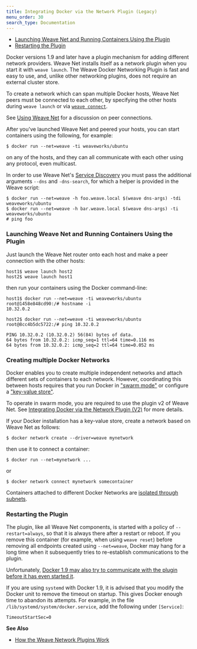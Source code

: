 ```yaml
---
title: Integrating Docker via the Network Plugin (Legacy)
menu_order: 30
search_type: Documentation
---
```


 * [Launching Weave Net and Running Containers Using the Plugin](#launching)
 * [Restarting the Plugin](#restarting)

Docker versions 1.9 and later have a plugin mechanism for adding
different network providers. Weave Net installs itself as a network
plugin when you start it with `weave launch`. The Weave Docker
Networking Plugin is fast and easy to use, and, unlike other
networking plugins, does not require an external cluster store.

To create a network which can span multiple Docker hosts, Weave Net peers must be connected to each other, by specifying the other hosts during `weave launch` or via
[`weave connect`](/site/tasks/manage/finding-adding-hosts-dynamically.md).

See [Using Weave Net](/site/install/using-weave.md#peer-connections) for a discussion on peer connections. 

After you've launched Weave Net and peered your hosts,  you can start containers using the following, for example:

    $ docker run --net=weave -ti weaveworks/ubuntu

on any of the hosts, and they can all communicate with each other
using any protocol, even multicast.

In order to use Weave Net's [Service Discovery](/site/tasks/weavedns/weavedns.md) you
must pass the additional arguments `--dns` and `-dns-search`, for
which a helper is provided in the Weave script:

    $ docker run --net=weave -h foo.weave.local $(weave dns-args) -tdi weaveworks/ubuntu
    $ docker run --net=weave -h bar.weave.local $(weave dns-args) -ti weaveworks/ubuntu
    # ping foo


### <a name="launching"></a>Launching Weave Net and Running Containers Using the Plugin

Just launch the Weave Net router onto each host and make a peer connection with the other hosts:

    host1$ weave launch host2
    host2$ weave launch host1

then run your containers using the Docker command-line:

    host1$ docker run --net=weave -ti weaveworks/ubuntu
    root@1458e848cd90:/# hostname -i
    10.32.0.2

    host2$ docker run --net=weave -ti weaveworks/ubuntu
    root@8cc4b5dc5722:/# ping 10.32.0.2

    PING 10.32.0.2 (10.32.0.2) 56(84) bytes of data.
    64 bytes from 10.32.0.2: icmp_seq=1 ttl=64 time=0.116 ms
    64 bytes from 10.32.0.2: icmp_seq=2 ttl=64 time=0.052 ms


### <a name="multi"></a>Creating multiple Docker Networks

Docker enables you to create multiple independent networks and attach
different sets of containers to each network. However, coordinating
this between hosts requires that you run Docker in ["swarm mode"](https://docs.docker.com/engine/swarm/swarm-mode/) or configure a
["key-value store"](https://docs.docker.com/engine/userguide/networking/get-started-overlay/#/set-up-a-key-value-store).

To operate in swarm mode, you are required to use the plugin v2 of Weave Net.
See [Integrating Docker via the Network Plugin (V2)](/site/install/plugin/plugin-v2.md) for
more details.

If your Docker installation has a key-value store, create a network
based on Weave Net as follows:

    $ docker network create --driver=weave mynetwork

then use it to connect a container:

    $ docker run --net=mynetwork ...

or

    $ docker network connect mynetwork somecontainer

Containers attached to different Docker Networks are
[isolated through subnets](https://www.weave.works/docs/net/latest/using-weave/application-isolation/).


### <a name="restarting"></a>Restarting the Plugin

The plugin, like all Weave Net components, is started with a policy of `--restart=always`, so that it is always there after a restart or reboot. If you remove this container (for example, when using `weave reset`) before removing all endpoints created using `--net=weave`, Docker may hang for a long time when it subsequently tries to re-establish communications to the plugin.

Unfortunately, [Docker 1.9 may also try to communicate with the plugin before it has even started it](https://github.com/docker/libnetwork/issues/813).

If you are using `systemd` with Docker 1.9, it is advised that you modify the Docker unit to remove the timeout on startup. This gives Docker enough time to abandon its attempts. For example, in the file `/lib/systemd/system/docker.service`, add the following under `[Service]`:

    TimeoutStartSec=0


**See Also**

 * [How the Weave Network Plugins Work](/site/install/plugin/plugin-how-it-works.md)
